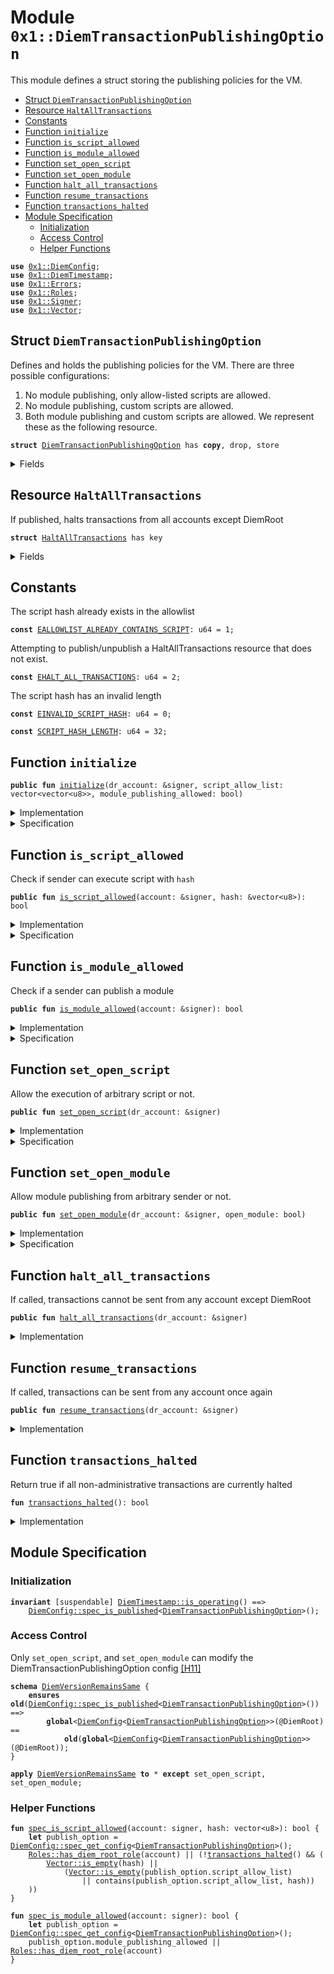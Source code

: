 
<a name="0x1_DiemTransactionPublishingOption"></a>

# Module `0x1::DiemTransactionPublishingOption`

This module defines a struct storing the publishing policies for the VM.


-  [Struct `DiemTransactionPublishingOption`](#0x1_DiemTransactionPublishingOption_DiemTransactionPublishingOption)
-  [Resource `HaltAllTransactions`](#0x1_DiemTransactionPublishingOption_HaltAllTransactions)
-  [Constants](#@Constants_0)
-  [Function `initialize`](#0x1_DiemTransactionPublishingOption_initialize)
-  [Function `is_script_allowed`](#0x1_DiemTransactionPublishingOption_is_script_allowed)
-  [Function `is_module_allowed`](#0x1_DiemTransactionPublishingOption_is_module_allowed)
-  [Function `set_open_script`](#0x1_DiemTransactionPublishingOption_set_open_script)
-  [Function `set_open_module`](#0x1_DiemTransactionPublishingOption_set_open_module)
-  [Function `halt_all_transactions`](#0x1_DiemTransactionPublishingOption_halt_all_transactions)
-  [Function `resume_transactions`](#0x1_DiemTransactionPublishingOption_resume_transactions)
-  [Function `transactions_halted`](#0x1_DiemTransactionPublishingOption_transactions_halted)
-  [Module Specification](#@Module_Specification_1)
    -  [Initialization](#@Initialization_2)
    -  [Access Control](#@Access_Control_3)
    -  [Helper Functions](#@Helper_Functions_4)


<pre><code><b>use</b> <a href="DiemConfig.md#0x1_DiemConfig">0x1::DiemConfig</a>;
<b>use</b> <a href="DiemTimestamp.md#0x1_DiemTimestamp">0x1::DiemTimestamp</a>;
<b>use</b> <a href="../../../../../../move-stdlib/docs/Errors.md#0x1_Errors">0x1::Errors</a>;
<b>use</b> <a href="Roles.md#0x1_Roles">0x1::Roles</a>;
<b>use</b> <a href="../../../../../../move-stdlib/docs/Signer.md#0x1_Signer">0x1::Signer</a>;
<b>use</b> <a href="../../../../../../move-stdlib/docs/Vector.md#0x1_Vector">0x1::Vector</a>;
</code></pre>



<a name="0x1_DiemTransactionPublishingOption_DiemTransactionPublishingOption"></a>

## Struct `DiemTransactionPublishingOption`

Defines and holds the publishing policies for the VM. There are three possible configurations:
1. No module publishing, only allow-listed scripts are allowed.
2. No module publishing, custom scripts are allowed.
3. Both module publishing and custom scripts are allowed.
We represent these as the following resource.


<pre><code><b>struct</b> <a href="DiemTransactionPublishingOption.md#0x1_DiemTransactionPublishingOption">DiemTransactionPublishingOption</a> has <b>copy</b>, drop, store
</code></pre>



<details>
<summary>Fields</summary>


<dl>
<dt>
<code>script_allow_list: vector&lt;vector&lt;u8&gt;&gt;</code>
</dt>
<dd>
 Only script hashes in the following list can be executed by the network. If the vector is empty, no
 limitation would be enforced.
</dd>
<dt>
<code>module_publishing_allowed: bool</code>
</dt>
<dd>
 Anyone can publish new module if this flag is set to true.
</dd>
</dl>


</details>

<a name="0x1_DiemTransactionPublishingOption_HaltAllTransactions"></a>

## Resource `HaltAllTransactions`

If published, halts transactions from all accounts except DiemRoot


<pre><code><b>struct</b> <a href="DiemTransactionPublishingOption.md#0x1_DiemTransactionPublishingOption_HaltAllTransactions">HaltAllTransactions</a> has key
</code></pre>



<details>
<summary>Fields</summary>


<dl>
<dt>
<code>dummy_field: bool</code>
</dt>
<dd>

</dd>
</dl>


</details>

<a name="@Constants_0"></a>

## Constants


<a name="0x1_DiemTransactionPublishingOption_EALLOWLIST_ALREADY_CONTAINS_SCRIPT"></a>

The script hash already exists in the allowlist


<pre><code><b>const</b> <a href="DiemTransactionPublishingOption.md#0x1_DiemTransactionPublishingOption_EALLOWLIST_ALREADY_CONTAINS_SCRIPT">EALLOWLIST_ALREADY_CONTAINS_SCRIPT</a>: u64 = 1;
</code></pre>



<a name="0x1_DiemTransactionPublishingOption_EHALT_ALL_TRANSACTIONS"></a>

Attempting to publish/unpublish a HaltAllTransactions resource that does not exist.


<pre><code><b>const</b> <a href="DiemTransactionPublishingOption.md#0x1_DiemTransactionPublishingOption_EHALT_ALL_TRANSACTIONS">EHALT_ALL_TRANSACTIONS</a>: u64 = 2;
</code></pre>



<a name="0x1_DiemTransactionPublishingOption_EINVALID_SCRIPT_HASH"></a>

The script hash has an invalid length


<pre><code><b>const</b> <a href="DiemTransactionPublishingOption.md#0x1_DiemTransactionPublishingOption_EINVALID_SCRIPT_HASH">EINVALID_SCRIPT_HASH</a>: u64 = 0;
</code></pre>



<a name="0x1_DiemTransactionPublishingOption_SCRIPT_HASH_LENGTH"></a>



<pre><code><b>const</b> <a href="DiemTransactionPublishingOption.md#0x1_DiemTransactionPublishingOption_SCRIPT_HASH_LENGTH">SCRIPT_HASH_LENGTH</a>: u64 = 32;
</code></pre>



<a name="0x1_DiemTransactionPublishingOption_initialize"></a>

## Function `initialize`



<pre><code><b>public</b> <b>fun</b> <a href="DiemTransactionPublishingOption.md#0x1_DiemTransactionPublishingOption_initialize">initialize</a>(dr_account: &signer, script_allow_list: vector&lt;vector&lt;u8&gt;&gt;, module_publishing_allowed: bool)
</code></pre>



<details>
<summary>Implementation</summary>


<pre><code><b>public</b> <b>fun</b> <a href="DiemTransactionPublishingOption.md#0x1_DiemTransactionPublishingOption_initialize">initialize</a>(
    dr_account: &signer,
    script_allow_list: vector&lt;vector&lt;u8&gt;&gt;,
    module_publishing_allowed: bool,
) {
    <a href="DiemTimestamp.md#0x1_DiemTimestamp_assert_genesis">DiemTimestamp::assert_genesis</a>();
    <a href="Roles.md#0x1_Roles_assert_diem_root">Roles::assert_diem_root</a>(dr_account);

    <a href="DiemConfig.md#0x1_DiemConfig_publish_new_config">DiemConfig::publish_new_config</a>(
        dr_account,
        <a href="DiemTransactionPublishingOption.md#0x1_DiemTransactionPublishingOption">DiemTransactionPublishingOption</a> {
            script_allow_list, module_publishing_allowed
        }
    );
}
</code></pre>



</details>

<details>
<summary>Specification</summary>


Must abort if the signer does not have the DiemRoot role [[H11]][PERMISSION].


<pre><code><b>include</b> <a href="Roles.md#0x1_Roles_AbortsIfNotDiemRoot">Roles::AbortsIfNotDiemRoot</a>{account: dr_account};
<b>include</b> <a href="DiemTimestamp.md#0x1_DiemTimestamp_AbortsIfNotGenesis">DiemTimestamp::AbortsIfNotGenesis</a>;
<b>include</b> <a href="DiemConfig.md#0x1_DiemConfig_PublishNewConfigAbortsIf">DiemConfig::PublishNewConfigAbortsIf</a>&lt;<a href="DiemTransactionPublishingOption.md#0x1_DiemTransactionPublishingOption">DiemTransactionPublishingOption</a>&gt;;
<b>include</b> <a href="DiemConfig.md#0x1_DiemConfig_PublishNewConfigEnsures">DiemConfig::PublishNewConfigEnsures</a>&lt;<a href="DiemTransactionPublishingOption.md#0x1_DiemTransactionPublishingOption">DiemTransactionPublishingOption</a>&gt; {
    payload: <a href="DiemTransactionPublishingOption.md#0x1_DiemTransactionPublishingOption">DiemTransactionPublishingOption</a> {
        script_allow_list, module_publishing_allowed
    }};
</code></pre>



</details>

<a name="0x1_DiemTransactionPublishingOption_is_script_allowed"></a>

## Function `is_script_allowed`

Check if sender can execute script with <code>hash</code>


<pre><code><b>public</b> <b>fun</b> <a href="DiemTransactionPublishingOption.md#0x1_DiemTransactionPublishingOption_is_script_allowed">is_script_allowed</a>(account: &signer, hash: &vector&lt;u8&gt;): bool
</code></pre>



<details>
<summary>Implementation</summary>


<pre><code><b>public</b> <b>fun</b> <a href="DiemTransactionPublishingOption.md#0x1_DiemTransactionPublishingOption_is_script_allowed">is_script_allowed</a>(account: &signer, hash: &vector&lt;u8&gt;): bool {
    // DiemRoot can send any <b>script</b>
    <b>if</b> (<a href="Roles.md#0x1_Roles_has_diem_root_role">Roles::has_diem_root_role</a>(account)) <b>return</b> <b>true</b>;

    // No one <b>except</b> DiemRoot can send scripts when transactions are halted
    <b>if</b> (<a href="DiemTransactionPublishingOption.md#0x1_DiemTransactionPublishingOption_transactions_halted">transactions_halted</a>()) <b>return</b> <b>false</b>;

    // The adapter passes an empty hash for <b>script</b> functions. All <b>script</b> functions are allowed
    <b>if</b> (<a href="../../../../../../move-stdlib/docs/Vector.md#0x1_Vector_is_empty">Vector::is_empty</a>(hash)) <b>return</b> <b>true</b>;

    <b>let</b> publish_option = <a href="DiemConfig.md#0x1_DiemConfig_get">DiemConfig::get</a>&lt;<a href="DiemTransactionPublishingOption.md#0x1_DiemTransactionPublishingOption">DiemTransactionPublishingOption</a>&gt;();
    // allowlist empty = open publishing, anyone can send txes
    <a href="../../../../../../move-stdlib/docs/Vector.md#0x1_Vector_is_empty">Vector::is_empty</a>(&publish_option.script_allow_list)
        // fixed allowlist. check inclusion
        || <a href="../../../../../../move-stdlib/docs/Vector.md#0x1_Vector_contains">Vector::contains</a>(&publish_option.script_allow_list, hash)
}
</code></pre>



</details>

<details>
<summary>Specification</summary>



<pre><code><b>include</b>
    !<a href="Roles.md#0x1_Roles_has_diem_root_role">Roles::has_diem_root_role</a>(account) && !<a href="DiemTransactionPublishingOption.md#0x1_DiemTransactionPublishingOption_transactions_halted">transactions_halted</a>() && !<a href="../../../../../../move-stdlib/docs/Vector.md#0x1_Vector_is_empty">Vector::is_empty</a>(hash)
    ==&gt; <a href="DiemConfig.md#0x1_DiemConfig_AbortsIfNotPublished">DiemConfig::AbortsIfNotPublished</a>&lt;<a href="DiemTransactionPublishingOption.md#0x1_DiemTransactionPublishingOption">DiemTransactionPublishingOption</a>&gt;{};
</code></pre>




<a name="0x1_DiemTransactionPublishingOption_AbortsIfNoTransactionPublishingOption"></a>


<pre><code><b>schema</b> <a href="DiemTransactionPublishingOption.md#0x1_DiemTransactionPublishingOption_AbortsIfNoTransactionPublishingOption">AbortsIfNoTransactionPublishingOption</a> {
    <b>include</b> <a href="DiemTimestamp.md#0x1_DiemTimestamp_is_genesis">DiemTimestamp::is_genesis</a>() ==&gt; <a href="DiemConfig.md#0x1_DiemConfig_AbortsIfNotPublished">DiemConfig::AbortsIfNotPublished</a>&lt;<a href="DiemTransactionPublishingOption.md#0x1_DiemTransactionPublishingOption">DiemTransactionPublishingOption</a>&gt;{};
}
</code></pre>



</details>

<a name="0x1_DiemTransactionPublishingOption_is_module_allowed"></a>

## Function `is_module_allowed`

Check if a sender can publish a module


<pre><code><b>public</b> <b>fun</b> <a href="DiemTransactionPublishingOption.md#0x1_DiemTransactionPublishingOption_is_module_allowed">is_module_allowed</a>(account: &signer): bool
</code></pre>



<details>
<summary>Implementation</summary>


<pre><code><b>public</b> <b>fun</b> <a href="DiemTransactionPublishingOption.md#0x1_DiemTransactionPublishingOption_is_module_allowed">is_module_allowed</a>(account: &signer): bool {
    <b>let</b> publish_option = <a href="DiemConfig.md#0x1_DiemConfig_get">DiemConfig::get</a>&lt;<a href="DiemTransactionPublishingOption.md#0x1_DiemTransactionPublishingOption">DiemTransactionPublishingOption</a>&gt;();

    publish_option.module_publishing_allowed || <a href="Roles.md#0x1_Roles_has_diem_root_role">Roles::has_diem_root_role</a>(account)
}
</code></pre>



</details>

<details>
<summary>Specification</summary>



<pre><code><b>include</b> <a href="DiemConfig.md#0x1_DiemConfig_AbortsIfNotPublished">DiemConfig::AbortsIfNotPublished</a>&lt;<a href="DiemTransactionPublishingOption.md#0x1_DiemTransactionPublishingOption">DiemTransactionPublishingOption</a>&gt;{};
</code></pre>



</details>

<a name="0x1_DiemTransactionPublishingOption_set_open_script"></a>

## Function `set_open_script`

Allow the execution of arbitrary script or not.


<pre><code><b>public</b> <b>fun</b> <a href="DiemTransactionPublishingOption.md#0x1_DiemTransactionPublishingOption_set_open_script">set_open_script</a>(dr_account: &signer)
</code></pre>



<details>
<summary>Implementation</summary>


<pre><code><b>public</b> <b>fun</b> <a href="DiemTransactionPublishingOption.md#0x1_DiemTransactionPublishingOption_set_open_script">set_open_script</a>(dr_account: &signer) {
    <a href="Roles.md#0x1_Roles_assert_diem_root">Roles::assert_diem_root</a>(dr_account);
    <b>let</b> publish_option = <a href="DiemConfig.md#0x1_DiemConfig_get">DiemConfig::get</a>&lt;<a href="DiemTransactionPublishingOption.md#0x1_DiemTransactionPublishingOption">DiemTransactionPublishingOption</a>&gt;();

    publish_option.script_allow_list = <a href="../../../../../../move-stdlib/docs/Vector.md#0x1_Vector_empty">Vector::empty</a>();
    <a href="DiemConfig.md#0x1_DiemConfig_set">DiemConfig::set</a>&lt;<a href="DiemTransactionPublishingOption.md#0x1_DiemTransactionPublishingOption">DiemTransactionPublishingOption</a>&gt;(dr_account, publish_option);
}
</code></pre>



</details>

<details>
<summary>Specification</summary>


Must abort if the signer does not have the DiemRoot role [[H11]][PERMISSION].


<pre><code><b>include</b> <a href="Roles.md#0x1_Roles_AbortsIfNotDiemRoot">Roles::AbortsIfNotDiemRoot</a>{account: dr_account};
<b>include</b> <a href="DiemConfig.md#0x1_DiemConfig_AbortsIfNotPublished">DiemConfig::AbortsIfNotPublished</a>&lt;<a href="DiemTransactionPublishingOption.md#0x1_DiemTransactionPublishingOption">DiemTransactionPublishingOption</a>&gt;;
<b>include</b> <a href="DiemConfig.md#0x1_DiemConfig_SetAbortsIf">DiemConfig::SetAbortsIf</a>&lt;<a href="DiemTransactionPublishingOption.md#0x1_DiemTransactionPublishingOption">DiemTransactionPublishingOption</a>&gt;{account: dr_account};
</code></pre>



</details>

<a name="0x1_DiemTransactionPublishingOption_set_open_module"></a>

## Function `set_open_module`

Allow module publishing from arbitrary sender or not.


<pre><code><b>public</b> <b>fun</b> <a href="DiemTransactionPublishingOption.md#0x1_DiemTransactionPublishingOption_set_open_module">set_open_module</a>(dr_account: &signer, open_module: bool)
</code></pre>



<details>
<summary>Implementation</summary>


<pre><code><b>public</b> <b>fun</b> <a href="DiemTransactionPublishingOption.md#0x1_DiemTransactionPublishingOption_set_open_module">set_open_module</a>(dr_account: &signer, open_module: bool) {
    <a href="Roles.md#0x1_Roles_assert_diem_root">Roles::assert_diem_root</a>(dr_account);

    <b>let</b> publish_option = <a href="DiemConfig.md#0x1_DiemConfig_get">DiemConfig::get</a>&lt;<a href="DiemTransactionPublishingOption.md#0x1_DiemTransactionPublishingOption">DiemTransactionPublishingOption</a>&gt;();

    publish_option.module_publishing_allowed = open_module;
    <a href="DiemConfig.md#0x1_DiemConfig_set">DiemConfig::set</a>&lt;<a href="DiemTransactionPublishingOption.md#0x1_DiemTransactionPublishingOption">DiemTransactionPublishingOption</a>&gt;(dr_account, publish_option);
}
</code></pre>



</details>

<details>
<summary>Specification</summary>


Must abort if the signer does not have the DiemRoot role [[H11]][PERMISSION].


<pre><code><b>include</b> <a href="Roles.md#0x1_Roles_AbortsIfNotDiemRoot">Roles::AbortsIfNotDiemRoot</a>{account: dr_account};
<b>include</b> <a href="DiemConfig.md#0x1_DiemConfig_AbortsIfNotPublished">DiemConfig::AbortsIfNotPublished</a>&lt;<a href="DiemTransactionPublishingOption.md#0x1_DiemTransactionPublishingOption">DiemTransactionPublishingOption</a>&gt;;
<b>include</b> <a href="DiemConfig.md#0x1_DiemConfig_SetAbortsIf">DiemConfig::SetAbortsIf</a>&lt;<a href="DiemTransactionPublishingOption.md#0x1_DiemTransactionPublishingOption">DiemTransactionPublishingOption</a>&gt;{account: dr_account};
</code></pre>



</details>

<a name="0x1_DiemTransactionPublishingOption_halt_all_transactions"></a>

## Function `halt_all_transactions`

If called, transactions cannot be sent from any account except DiemRoot


<pre><code><b>public</b> <b>fun</b> <a href="DiemTransactionPublishingOption.md#0x1_DiemTransactionPublishingOption_halt_all_transactions">halt_all_transactions</a>(dr_account: &signer)
</code></pre>



<details>
<summary>Implementation</summary>


<pre><code><b>public</b> <b>fun</b> <a href="DiemTransactionPublishingOption.md#0x1_DiemTransactionPublishingOption_halt_all_transactions">halt_all_transactions</a>(dr_account: &signer) {
    <a href="Roles.md#0x1_Roles_assert_diem_root">Roles::assert_diem_root</a>(dr_account);
    <b>assert</b>(
        !<b>exists</b>&lt;<a href="DiemTransactionPublishingOption.md#0x1_DiemTransactionPublishingOption_HaltAllTransactions">HaltAllTransactions</a>&gt;(<a href="../../../../../../move-stdlib/docs/Signer.md#0x1_Signer_address_of">Signer::address_of</a>(dr_account)),
        <a href="../../../../../../move-stdlib/docs/Errors.md#0x1_Errors_already_published">Errors::already_published</a>(<a href="DiemTransactionPublishingOption.md#0x1_DiemTransactionPublishingOption_EHALT_ALL_TRANSACTIONS">EHALT_ALL_TRANSACTIONS</a>),
    );
    move_to(dr_account, <a href="DiemTransactionPublishingOption.md#0x1_DiemTransactionPublishingOption_HaltAllTransactions">HaltAllTransactions</a> {});
}
</code></pre>



</details>

<a name="0x1_DiemTransactionPublishingOption_resume_transactions"></a>

## Function `resume_transactions`

If called, transactions can be sent from any account once again


<pre><code><b>public</b> <b>fun</b> <a href="DiemTransactionPublishingOption.md#0x1_DiemTransactionPublishingOption_resume_transactions">resume_transactions</a>(dr_account: &signer)
</code></pre>



<details>
<summary>Implementation</summary>


<pre><code><b>public</b> <b>fun</b> <a href="DiemTransactionPublishingOption.md#0x1_DiemTransactionPublishingOption_resume_transactions">resume_transactions</a>(dr_account: &signer) <b>acquires</b> <a href="DiemTransactionPublishingOption.md#0x1_DiemTransactionPublishingOption_HaltAllTransactions">HaltAllTransactions</a> {
    <a href="Roles.md#0x1_Roles_assert_diem_root">Roles::assert_diem_root</a>(dr_account);
    <b>let</b> dr_address = <a href="../../../../../../move-stdlib/docs/Signer.md#0x1_Signer_address_of">Signer::address_of</a>(dr_account);
    <b>assert</b>(
        <b>exists</b>&lt;<a href="DiemTransactionPublishingOption.md#0x1_DiemTransactionPublishingOption_HaltAllTransactions">HaltAllTransactions</a>&gt;(dr_address),
        <a href="../../../../../../move-stdlib/docs/Errors.md#0x1_Errors_already_published">Errors::already_published</a>(<a href="DiemTransactionPublishingOption.md#0x1_DiemTransactionPublishingOption_EHALT_ALL_TRANSACTIONS">EHALT_ALL_TRANSACTIONS</a>),
    );

    <b>let</b> <a href="DiemTransactionPublishingOption.md#0x1_DiemTransactionPublishingOption_HaltAllTransactions">HaltAllTransactions</a> {} = move_from&lt;<a href="DiemTransactionPublishingOption.md#0x1_DiemTransactionPublishingOption_HaltAllTransactions">HaltAllTransactions</a>&gt;(dr_address);
}
</code></pre>



</details>

<a name="0x1_DiemTransactionPublishingOption_transactions_halted"></a>

## Function `transactions_halted`

Return true if all non-administrative transactions are currently halted


<pre><code><b>fun</b> <a href="DiemTransactionPublishingOption.md#0x1_DiemTransactionPublishingOption_transactions_halted">transactions_halted</a>(): bool
</code></pre>



<details>
<summary>Implementation</summary>


<pre><code><b>fun</b> <a href="DiemTransactionPublishingOption.md#0x1_DiemTransactionPublishingOption_transactions_halted">transactions_halted</a>(): bool {
    <b>exists</b>&lt;<a href="DiemTransactionPublishingOption.md#0x1_DiemTransactionPublishingOption_HaltAllTransactions">HaltAllTransactions</a>&gt;(@DiemRoot)
}
</code></pre>



</details>

<a name="@Module_Specification_1"></a>

## Module Specification



<a name="@Initialization_2"></a>

### Initialization



<pre><code><b>invariant</b> [suspendable] <a href="DiemTimestamp.md#0x1_DiemTimestamp_is_operating">DiemTimestamp::is_operating</a>() ==&gt;
    <a href="DiemConfig.md#0x1_DiemConfig_spec_is_published">DiemConfig::spec_is_published</a>&lt;<a href="DiemTransactionPublishingOption.md#0x1_DiemTransactionPublishingOption">DiemTransactionPublishingOption</a>&gt;();
</code></pre>



<a name="@Access_Control_3"></a>

### Access Control

Only <code>set_open_script</code>, and <code>set_open_module</code> can modify the
DiemTransactionPublishingOption config [[H11]][PERMISSION]


<a name="0x1_DiemTransactionPublishingOption_DiemVersionRemainsSame"></a>


<pre><code><b>schema</b> <a href="DiemTransactionPublishingOption.md#0x1_DiemTransactionPublishingOption_DiemVersionRemainsSame">DiemVersionRemainsSame</a> {
    <b>ensures</b> <b>old</b>(<a href="DiemConfig.md#0x1_DiemConfig_spec_is_published">DiemConfig::spec_is_published</a>&lt;<a href="DiemTransactionPublishingOption.md#0x1_DiemTransactionPublishingOption">DiemTransactionPublishingOption</a>&gt;()) ==&gt;
        <b>global</b>&lt;<a href="DiemConfig.md#0x1_DiemConfig">DiemConfig</a>&lt;<a href="DiemTransactionPublishingOption.md#0x1_DiemTransactionPublishingOption">DiemTransactionPublishingOption</a>&gt;&gt;(@DiemRoot) ==
            <b>old</b>(<b>global</b>&lt;<a href="DiemConfig.md#0x1_DiemConfig">DiemConfig</a>&lt;<a href="DiemTransactionPublishingOption.md#0x1_DiemTransactionPublishingOption">DiemTransactionPublishingOption</a>&gt;&gt;(@DiemRoot));
}
</code></pre>




<pre><code><b>apply</b> <a href="DiemTransactionPublishingOption.md#0x1_DiemTransactionPublishingOption_DiemVersionRemainsSame">DiemVersionRemainsSame</a> <b>to</b> * <b>except</b> set_open_script, set_open_module;
</code></pre>



<a name="@Helper_Functions_4"></a>

### Helper Functions



<a name="0x1_DiemTransactionPublishingOption_spec_is_script_allowed"></a>


<pre><code><b>fun</b> <a href="DiemTransactionPublishingOption.md#0x1_DiemTransactionPublishingOption_spec_is_script_allowed">spec_is_script_allowed</a>(account: signer, hash: vector&lt;u8&gt;): bool {
    <b>let</b> publish_option = <a href="DiemConfig.md#0x1_DiemConfig_spec_get_config">DiemConfig::spec_get_config</a>&lt;<a href="DiemTransactionPublishingOption.md#0x1_DiemTransactionPublishingOption">DiemTransactionPublishingOption</a>&gt;();
    <a href="Roles.md#0x1_Roles_has_diem_root_role">Roles::has_diem_root_role</a>(account) || (!<a href="DiemTransactionPublishingOption.md#0x1_DiemTransactionPublishingOption_transactions_halted">transactions_halted</a>() && (
        <a href="../../../../../../move-stdlib/docs/Vector.md#0x1_Vector_is_empty">Vector::is_empty</a>(hash) ||
            (<a href="../../../../../../move-stdlib/docs/Vector.md#0x1_Vector_is_empty">Vector::is_empty</a>(publish_option.script_allow_list)
                || contains(publish_option.script_allow_list, hash))
    ))
}
<a name="0x1_DiemTransactionPublishingOption_spec_is_module_allowed"></a>
<b>fun</b> <a href="DiemTransactionPublishingOption.md#0x1_DiemTransactionPublishingOption_spec_is_module_allowed">spec_is_module_allowed</a>(account: signer): bool {
    <b>let</b> publish_option = <a href="DiemConfig.md#0x1_DiemConfig_spec_get_config">DiemConfig::spec_get_config</a>&lt;<a href="DiemTransactionPublishingOption.md#0x1_DiemTransactionPublishingOption">DiemTransactionPublishingOption</a>&gt;();
    publish_option.module_publishing_allowed || <a href="Roles.md#0x1_Roles_has_diem_root_role">Roles::has_diem_root_role</a>(account)
}
</code></pre>


[//]: # ("File containing references which can be used from documentation")
[ACCESS_CONTROL]: https://github.com/diem/dip/blob/main/dips/dip-2.md
[ROLE]: https://github.com/diem/dip/blob/main/dips/dip-2.md#roles
[PERMISSION]: https://github.com/diem/dip/blob/main/dips/dip-2.md#permissions
